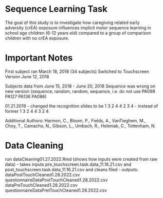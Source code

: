 # Sequence Learning Task 
The goal of this study is to investigate how caregiving related early adversity (crEA) exposure influences implicit motor sequence learning in school age children (6-12 years old) compared to a group of comparison children with no crEA exposure.

# Important Notes 
First subject ran March 18, 2018 (34 subjects) 
Switched to Touchscreen Version June 12, 2018

Subjects data from June 15, 2018 - June 20, 2018 Sequence was wrong on new version (sequence, random, random, sequence, i.e. do not use PA098 PA127 PA136 PA086) 

01.21.2019 - changed the recognition slides to be 1 3 2 4 4 2 3 4 - instead of former 1 3 2 4 4 3 2 4 


Additional Authors: Harmon, C., Bloom, P., Fields, A., VanTieghem, M., Choy, T., Camacho, N., Gibson, L., Umbach, R., Heleniak, C., Tottenham, N.

# Data Cleaning 
run dataCleaning01.27.2022.Rmd (shows how inputs were created from raw data) - takes inputs pre_touchscreen.task.data_11.16.21.csv and post_touchscreen.task.data_11.16.21.csv and cleans filed - outputs:
dataPostTouchCleaned1.28.2022.csv
questionnaireDataPostTouchCleaned1.28.2022.csv
dataPreTouchCleaned1.28.2022.csv
questionnaireDataPretTouchCleaned1.28.2022.csv
